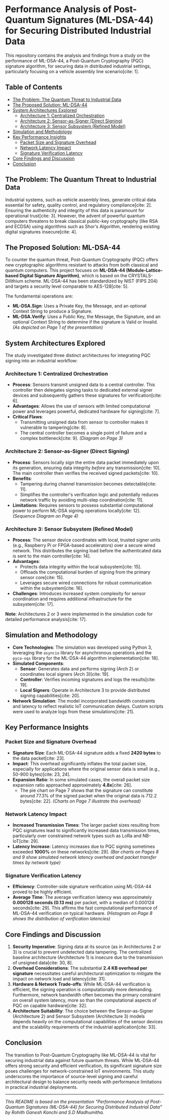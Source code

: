 # Performance Analysis of Post-Quantum Signatures (ML-DSA-44) for Securing Distributed Industrial Data

This repository contains the analysis and findings from a study on the performance of ML-DSA-44, a Post-Quantum Cryptography (PQC) signature algorithm, for securing data in distributed industrial settings, particularly focusing on a vehicle assembly line scenario[cite: 1].

## Table of Contents

- [The Problem: The Quantum Threat to Industrial Data](#the-problem-the-quantum-threat-to-industrial-data)
- [The Proposed Solution: ML-DSA-44](#the-proposed-solution-ml-dsa-44)
- [System Architectures Explored](#system-architectures-explored)
  - [Architecture 1: Centralized Orchestration](#architecture-1-centralized-orchestration)
  - [Architecture 2: Sensor-as-Signer (Direct Signing)](#architecture-2-sensor-as-signer-direct-signing)
  - [Architecture 3: Sensor Subsystem (Refined Model)](#architecture-3-sensor-subsystem-refined-model)
- [Simulation and Methodology](#simulation-and-methodology)
- [Key Performance Insights](#key-performance-insights)
  - [Packet Size and Signature Overhead](#packet-size-and-signature-overhead)
  - [Network Latency Impact](#network-latency-impact)
  - [Signature Verification Latency](#signature-verification-latency)
- [Core Findings and Discussion](#core-findings-and-discussion)
- [Conclusion](#conclusion)

## The Problem: The Quantum Threat to Industrial Data

Industrial systems, such as vehicle assembly lines, generate critical data essential for safety, quality control, and regulatory compliance[cite: 2]. Ensuring the authenticity and integrity of this data is paramount for operational trust[cite: 3]. However, the advent of powerful quantum computers threatens to break classical public-key cryptography (like RSA and ECDSA) using algorithms such as Shor's Algorithm, rendering existing digital signatures insecure[cite: 4].

## The Proposed Solution: ML-DSA-44

To counter the quantum threat, Post-Quantum Cryptography (PQC) offers new cryptographic algorithms resistant to attacks from both classical and quantum computers. This project focuses on **ML-DSA-44 (Module-Lattice-based Digital Signature Algorithm)**, which is based on the CRYSTALS-Dilithium scheme. ML-DSA-44 has been standardized by NIST (FIPS 204) and targets a security level comparable to AES-128[cite: 5].

The fundamental operations are:
* **ML-DSA.Sign**: Uses a Private Key, the Message, and an optional Context String to produce a Signature.
* **ML-DSA.Verify**: Uses a Public Key, the Message, the Signature, and an optional Context String to determine if the signature is Valid or Invalid.
    *(As depicted on Page 1 of the presentation)*

## System Architectures Explored

The study investigated three distinct architectures for integrating PQC signing into an industrial workflow:

### Architecture 1: Centralized Orchestration

* **Process**: Sensors transmit unsigned data to a central controller. This controller then delegates signing tasks to dedicated external signer devices and subsequently gathers these signatures for verification[cite: 6].
* **Advantages**: Allows the use of sensors with limited computational power and leverages powerful, dedicated hardware for signing[cite: 7].
* **Critical Flaws**:
    * Transmitting unsigned data from sensor to controller makes it vulnerable to tampering[cite: 8].
    * The central controller becomes a single point of failure and a complex bottleneck[cite: 9].
    *(Diagram on Page 3)*

### Architecture 2: Sensor-as-Signer (Direct Signing)

* **Process**: Sensors locally sign the entire data packet immediately upon its generation, ensuring data integrity *before* any transmission[cite: 10]. The main controller then verifies the received signed packets[cite: 10].
* **Benefits**:
    * Tampering during channel transmission becomes detectable[cite: 11].
    * Simplifies the controller's verification logic and potentially reduces network traffic by avoiding multi-step coordination[cite: 11].
* **Limitations**: Requires sensors to possess substantial computational power to perform ML-DSA signing operations locally[cite: 12].
    *(Sequence Diagram on Page 4)*

### Architecture 3: Sensor Subsystem (Refined Model)

* **Process**: The sensor device coordinates with local, trusted signer units (e.g., Raspberry Pi or FPGA-based accelerators) over a secure wired network. This distributes the signing load before the authenticated data is sent to the main controller[cite: 14].
* **Advantages**:
    * Protects data integrity within the local subsystem[cite: 15].
    * Offloads the computational burden of signing from the primary sensor core[cite: 15].
    * Leverages secure wired connections for robust communication within the subsystem[cite: 16].
* **Challenges**: Introduces increased system complexity for sensor coordination and requires additional infrastructure for the subsystem[cite: 17].

**Note**: Architectures 2 or 3 were implemented in the simulation code for detailed performance analysis[cite: 17].

## Simulation and Methodology

* **Core Technologies**: The simulation was developed using Python 3, leveraging the `asyncio` library for asynchronous operations and the `pyca-oqs` library for the ML-DSA-44 algorithm implementation[cite: 18].
* **Simulated Components**:
    * **Sensor**: Generates data and performs signing (Arch 2) or coordinates local signers (Arch 3)[cite: 19].
    * **Controller**: Verifies incoming signatures and logs the results[cite: 19].
    * **Local Signers**: Operate in Architecture 3 to provide distributed signing capabilities[cite: 20].
* **Network Simulation**: The model incorporated bandwidth constraints and latency to reflect realistic IoT communication delays. Custom scripts were used to analyze logs from these simulations[cite: 21].

## Key Performance Insights

### Packet Size and Signature Overhead

* **Signature Size**: Each ML-DSA-44 signature adds a fixed **2420 bytes** to the data packet[cite: 23].
* **Impact**: This overhead significantly inflates the total packet size, especially for applications where the original sensor data is small (e.g., 50-900 bytes)[cite: 23, 24].
* **Expansion Ratio**: In some simulated cases, the overall packet size expansion ratio approached approximately **4.8x**[cite: 26].
    * The pie chart on Page 7 shows that the signature can constitute around 77.3% of the signed packet when the original data is 712.2 bytes[cite: 22].
    *(Charts on Page 7 illustrate this overhead)*

### Network Latency Impact

* **Increased Transmission Times**: The larger packet sizes resulting from PQC signatures lead to significantly increased data transmission times, particularly over constrained network types such as LoRa and NB-IoT[cite: 29].
* **Latency Increase**: Latency increases due to PQC signing sometimes exceeded **1000%** on these networks[cite: 29].
    *(Bar charts on Pages 8 and 9 show simulated network latency overhead and packet transfer times by network type)*

### Signature Verification Latency

* **Efficiency**: Controller-side signature verification using ML-DSA-44 proved to be highly efficient.
* **Average Time**: The average verification latency was approximately **0.000128 seconds (0.13 ms)** per packet, with a median of 0.000124 seconds[cite: 29]. This affirms the fast computational performance of ML-DSA-44 verification on typical hardware.
    *(Histogram on Page 8 shows the distribution of verification latencies)*

## Core Findings and Discussion

1.  **Security Imperative**: Signing data at its source (as in Architectures 2 or 3) is crucial to prevent undetected data tampering. The centralized baseline architecture (Architecture 1) is insecure due to the transmission of unsigned data[cite: 30, 8].
2.  **Overhead Considerations**: The substantial **2.4 KB overhead per signature** necessitates careful architectural optimization to mitigate the impact on network load and latency[cite: 31].
3.  **Hardware & Network Trade-offs**: While ML-DSA-44 verification is efficient, the signing operation is computationally more demanding. Furthermore, network bandwidth often becomes the primary constraint on overall system latency, more so than the computational aspects of PQC on capable hardware[cite: 32].
4.  **Architecture Suitability**: The choice between the Sensor-as-Signer (Architecture 2) and Sensor Subsystem (Architecture 3) models depends heavily on the computational capabilities of the sensor devices and the scalability requirements of the industrial application[cite: 33].

## Conclusion

The transition to Post-Quantum Cryptography like ML-DSA-44 is vital for securing industrial data against future quantum threats. While ML-DSA-44 offers strong security and efficient verification, its significant signature size poses challenges for network-constrained IoT environments. This study underscores the importance of source-level signing and careful architectural design to balance security needs with performance limitations in practical industrial deployments.

---

*This README is based on the presentation "Performance Analysis of Post-Quantum Signatures (ML-DSA-44) for Securing Distributed Industrial Data" by Rohith Ganesh Kanchi and S.D Madhumitha.*
